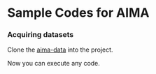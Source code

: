 # Sample Codes for AIMA

### Acquiring datasets

Clone the [aima-data](https://github.com/aimacode/aima-data) into the project.

Now you can execute any code.
